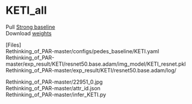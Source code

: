 # KETI_all

Pull [Strong baseline](https://github.com/valencebond/Rethinking_of_PAR)\
Download [weights](https://unistackr0-my.sharepoint.com/:u:/g/personal/macarize_unist_ac_kr/ERNUkicf8pJGhbGvcDL6usYB2uL3E5r5bHaq21KRjRLmrQ?e=ghyWBF)

[Files]\
Rethinking_of_PAR-master/configs/pedes_baseline/KETI.yaml\
Rethinking_of_PAR-master/exp_result/KETI/resnet50.base.adam/img_model/KETI_resnet.pkl\
Rethinking_of_PAR-master/exp_result/KETI/resnet50.base.adam/log/

Rethinking_of_PAR-master/22951_0.jpg\
Rethinking_of_PAR-master/attr_id.json\
Rethinking_of_PAR-master/infer_KETI.py
